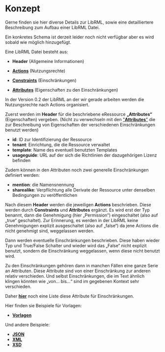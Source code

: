 # Konzept


Gerne finden sie hier diverse Details zur LibRML, sowie eine detailliertere Beschreibung zum Aufbau einer LibRML Datei.

Ein konkretes Schema ist derzeit leider noch nicht verfügbar aber es wird sobald wie möglich hinzugefügt. 


Eine LibRML Datei besteht aus:

- **Header** (Allgemeine Informationen)

- [**Actions**](actions.markdown) (Nutzungsrechte)

- [**Constraints**](constraints.markdown) (Einschränkungen)

- [**Attributes**](attributes.markdown) (Eigenschaften zu den Einschränkungen)


In der Version 0.2 der LibRML an der wir gerade arbeiten werden die Nutzungsrechte nach Actions organisiert.


Zuerst werden im **Header** für die beschriebene eRessource **„Attributes“** (Eigenschaften) vergeben. (Nicht zu verwechseln mit den ["**Attributes**"](attributes.markdown) die zur Beschreibung von Eigenschaften der verschiedenen Einschränkungen benutzt werden)

- **id**: ID zur Identifizierung der Ressource
- **tenant**: Einrichtung, die die Ressource verwaltet
- **template**: Name des eventuell benutzten Templates
- **usageguide**: URL auf der sich die Richtlinien der dazugehörigen Lizenz befinden 

Zudem können in den Attributen noch zwei generelle Einschränkungen definiert werden:

- **mention**: die Namensnennung
- **sharealike**: Verpflichtung alle Derivate der Ressource unter denselben Bedingungen zu veröffentlichen


Nach diesem **Header** werden die jeweiligen **Actions** beschrieben. Diese werden durch **Constraints** und **Attributes** ergänzt. Es wird erst der Typ benannt, dann die Genehmigung (hier „Permission“) eingeschaltet (also auf „true“ geschaltet). Zur Erinnerung, es werden in der LibRML keine Genehmigungen explizit ausgeschaltet (also auf „false“) da jene Actions die nicht genehmigt sind, weggelassen werden.

Dann werden eventuelle Einschränkungen beschrieben. Diese haben wieder Typ und True/False Schalter und wieder wird das „False“ nicht explizit benutzt, sondern die Einschränkung weggelassen, wenn diese nicht benutzt wird.

Zu den Einschränkungen gehören dann in manchen Fällen eine ganze Serie an Attributen. Diese Attribute sind von einer Einschränkung zur anderen relativ verschieden. Und selbst Einschränkungen, die im Text ähnlich klingen könnten wie „von… bis…“ sind im gegebenen Kontext sehr verschieden.

Daher [**hier**](attributes.markdown) noch eine Liste diese Attribute für Einschränkungen.



Hier finden sie Beispiele für Vorlagen: 

- [**Vorlagen**](/tmpl/beispiele.html)

Und andere Beispiele: 
- [**JSON**](json.markdown)
- [**XML**](xmlbeispiel.markdown)
- [**XSD**](xsdschema.markdown)